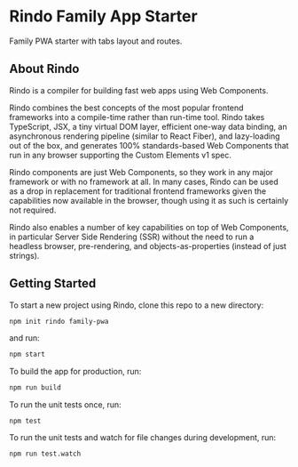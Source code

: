 # Rindo Family App Starter

Family PWA starter with tabs layout and routes.

## About Rindo

Rindo is a compiler for building fast web apps using Web Components.

Rindo combines the best concepts of the most popular frontend frameworks into a compile-time rather than run-time tool. Rindo takes TypeScript, JSX, a tiny virtual DOM layer, efficient one-way data binding, an asynchronous rendering pipeline (similar to React Fiber), and lazy-loading out of the box, and generates 100% standards-based Web Components that run in any browser supporting the Custom Elements v1 spec.

Rindo components are just Web Components, so they work in any major framework or with no framework at all. In many cases, Rindo can be used as a drop in replacement for traditional frontend frameworks given the capabilities now available in the browser, though using it as such is certainly not required.

Rindo also enables a number of key capabilities on top of Web Components, in particular Server Side Rendering (SSR) without the need to run a headless browser, pre-rendering, and objects-as-properties (instead of just strings).

## Getting Started

To start a new project using Rindo, clone this repo to a new directory:

```bash
npm init rindo family-pwa
```

and run:

```bash
npm start
```

To build the app for production, run:

```bash
npm run build
```

To run the unit tests once, run:

```
npm test
```

To run the unit tests and watch for file changes during development, run:

```
npm run test.watch
```
